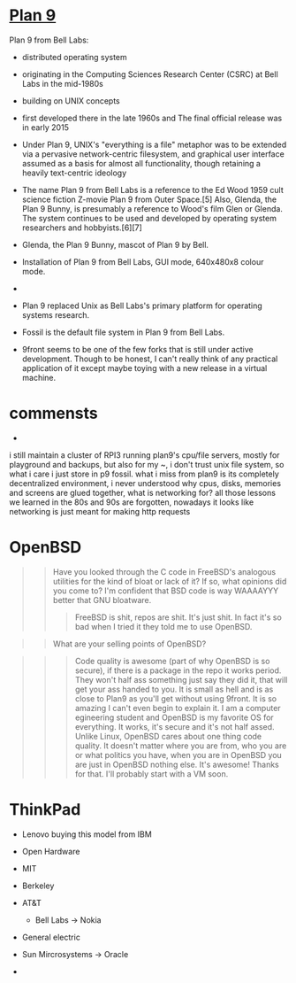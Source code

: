 [Plan 9](https://9p.io/plan9)
==============================

Plan 9 from Bell Labs:
- distributed operating system
- originating in the Computing Sciences Research Center (CSRC) at Bell Labs in the mid-1980s
- building on UNIX concepts
- first developed there in the late 1960s and The final official release was in early 2015


- Under Plan 9, UNIX's "everything is a file" metaphor was to be extended via a pervasive network-centric filesystem, and graphical user interface assumed as a basis for almost all functionality, though retaining a heavily text-centric ideology

- The name Plan 9 from Bell Labs is a reference to the Ed Wood 1959 cult science fiction Z-movie Plan 9 from Outer Space.[5] Also, Glenda, the Plan 9 Bunny, is presumably a reference to Wood's film Glen or Glenda. The system continues to be used and developed by operating system researchers and hobbyists.[6][7]







- Glenda, the Plan 9 Bunny, mascot of Plan 9 by Bell.
- Installation of Plan 9 from Bell Labs, GUI mode, 640x480x8 colour mode.
- 
- Plan 9 replaced Unix as Bell Labs's primary platform for operating systems research.


- Fossil is the default file system in Plan 9 from Bell Labs.


- 9front seems to be one of the few forks that is still under active development. Though to be honest, I can't really think of any practical application of it except maybe toying with a new release in a virtual machine.






commensts
=========
- 
i still maintain a cluster of RPI3 running plan9's cpu/file servers, mostly for playground and backups, but also for my ~, i don't trust unix file system, so what i care i just store in p9 fossil.
what i miss from plan9 is its completely decentralized environment, i never understood why cpus, disks, memories and screens are glued together, what is networking for? all those lessons we learned in the 80s and 90s are forgotten, nowadays it looks like networking is just meant for making http requests




OpenBSD
=======
>> Have you looked through the C code in FreeBSD's analogous utilities for the kind of bloat or lack of it?  If so, what opinions did you come to?
> I'm confident that BSD code is way WAAAAYYY better that GNU bloatware.
>>> FreeBSD is shit, repos are shit. It's just shit. In fact it's so bad when I tried it they told me to use OpenBSD.

>> What are your selling points of OpenBSD?

>>> Code quality is awesome (part of why OpenBSD is so secure), if there is a package in the repo it works period. They won't half ass something just say they did it, that will get your ass handed to you. It is small as hell and is as close to Plan9 as you'll get without using 9front. It is so amazing I can't even begin to explain it. I am a computer egineering student and OpenBSD is my favorite OS for everything. It works, it's secure and it's not half assed. Unlike Linux, OpenBSD cares about one thing code quality. It doesn't matter where you are from, who you are or what politics you have, when you are in OpenBSD you are just in OpenBSD nothing else. It's awesome!
>> Thanks for that. I'll probably start with a VM soon.
































ThinkPad
========
- Lenovo buying this model from IBM
- Open Hardware





- MIT
- Berkeley
- AT&T
    - Bell Labs -> Nokia
- General electric
- Sun Mircrosystems -> Oracle
- 